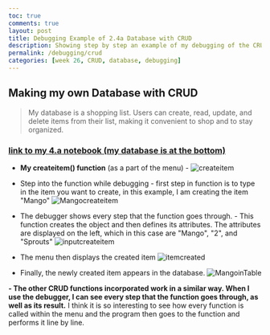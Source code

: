 ```yaml
---
toc: true
comments: true
layout: post
title: Debugging Example of 2.4a Database with CRUD
description: Showing step by step an example of my debugging of the CRUD operations in my database.
permalink: /debugging/crud
categories: [week 26, CRUD, database, debugging]
---
```


## Making my own Database with CRUD
> My database is a shopping list. Users can create, read, update, and delete items from their list, making it convenient to shop and to stay organized.

### [link to my 4.a notebook (my database is at the bottom)](https://alexac54767.github.io/Alexa-Fastpage/2023/03/13/AP-unit2-4a.html)


- **My createitem() function** (as a part of the menu)
      -
![createitem](https://user-images.githubusercontent.com/111482658/226419448-5d10e543-1293-4d65-806f-80a9439a81b3.jpg)

- Step into the function while debugging 
      -  first step in function is to type in the item you want to create, in this example, I am creating the item "Mango"
![Mangocreateitem](https://user-images.githubusercontent.com/111482658/226419441-248331e6-5d4f-46c0-aa6d-6fb72a6bcc1d.jpg)

- The debugger shows every step that the function goes through.
      - This function creates the object and then defines its attributes. The attributes are displayed on the left, which in this case are "Mango", "2", and "Sprouts"
![inputcreateitem](https://user-images.githubusercontent.com/111482658/226419443-56a37873-d1ff-4127-9a9c-6c5ac8fa02ea.jpg)

- The menu then displays the created item
![itemcreated](https://user-images.githubusercontent.com/111482658/226419432-c349ba8f-1a83-4b31-bdba-618ff2682dd1.jpg)

- Finally, the newly created item appears in the database.
![MangoinTable](https://user-images.githubusercontent.com/111482658/226420987-c262ff11-a49d-4285-a1ae-62f63c89a19d.jpg)

**- The other CRUD functions incorporated work in a similar way. When I use the debugger, I can see every step that the function goes through, as well as its result.** I think it is so interesting to see how every function is called within the menu and the program then goes to the function and performs it line by line.